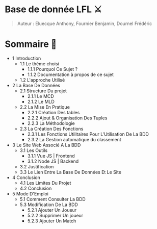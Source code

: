 # **Base de donnée LFL ⚔️**

> Auteur : Eluecque Anthony, Fournier Benjamin, Dournel Frédéric

# **Sommaire 📃**

- 1 Introduction
    - 1.1 Le thème choisi
        - 1.1.1 Pourquoi Ce Sujet ?
        - 1.1.2 Documentation à propos de ce sujet
    - 1.2 L'approche Utilisé
- 2 La Base De Données
    - 2.1 Structure Du projet
        - 2.1.1 Le MCD
        - 2.1.2 Le MLD
    - 2.2 La Mise En Pratique
        - 2.2.1 Création Des tables
        - 2.2.2 Ajout & Organisation Des Tuples
        - 2.2.3 La Méthodologie
    - 2.3 La Création Des Fonctions
        - 2.3.1 Les Fonctions Utilitaires Pour L'Utilisation De La BDD
        - 2.3.2 La Gestion automatique du classement
- 3 Le Site Web Associé A La BDD
    - 3.1 Les Outils
        - 3.1.1 Vue JS | Frontend
        - 3.1.2 Node JS | Backend
    - 3.2 Justification
    - 3.3 Le Lien Entre La Base De Données Et Le Site
- 4 Conclusion 
    - 4.1 Les Limites Du Projet
    - 4.2 Conclusion
- 5 Mode D'Emploi
    - 5.1 Comment Consulter La BDD
    - 5.3 Modification De La BDD
        - 5.2.1 Ajouter Un Joueur
        - 5.2.2 Supprimer Un joueur
        - 5.2.3 Ajouter Un Match
